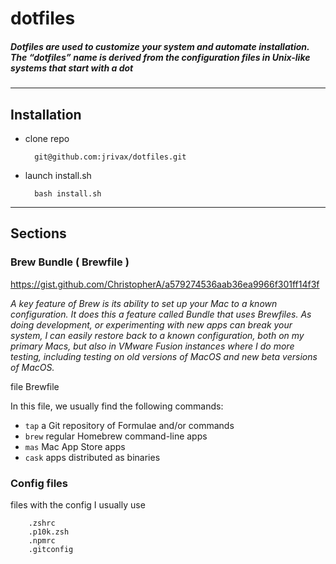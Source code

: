 # dotfiles

##### Dotfiles are used to customize your system and automate installation. The “dotfiles” name is derived from the configuration files in Unix-like systems that start with a dot
---
## Installation

- clone repo
  
        git@github.com:jrivax/dotfiles.git

- launch install.sh

        bash install.sh

---
 ## Sections

 ### Brew Bundle ( Brewfile )

 https://gist.github.com/ChristopherA/a579274536aab36ea9966f301ff14f3f

 *A key feature of Brew is its ability to set up your Mac to a known configuration. It does this a feature called Bundle that uses Brewfiles. As doing development, or experimenting with new apps can break your system, I can easily restore back to a known configuration, both on my primary Macs, but also in VMware Fusion instances where I do more testing, including testing on old versions of MacOS and new beta versions of MacOS.*

 file
        Brewfile

 In this file, we usually find the following commands:

- `tap` a Git repository of Formulae and/or commands
- `brew` regular Homebrew command-line apps
- `mas` Mac App Store apps
- `cask` apps distributed as binaries       

### Config files

files with the config I usually use

        .zshrc
        .p10k.zsh
        .npmrc
        .gitconfig